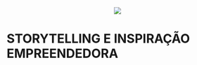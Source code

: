 <div align="center">
  <img src="https://github.com/studies2023-FIAP-ES-553521-ano1-02-EMP.png?size=150">
</div>


# STORYTELLING E INSPIRAÇÃO EMPREENDEDORA
